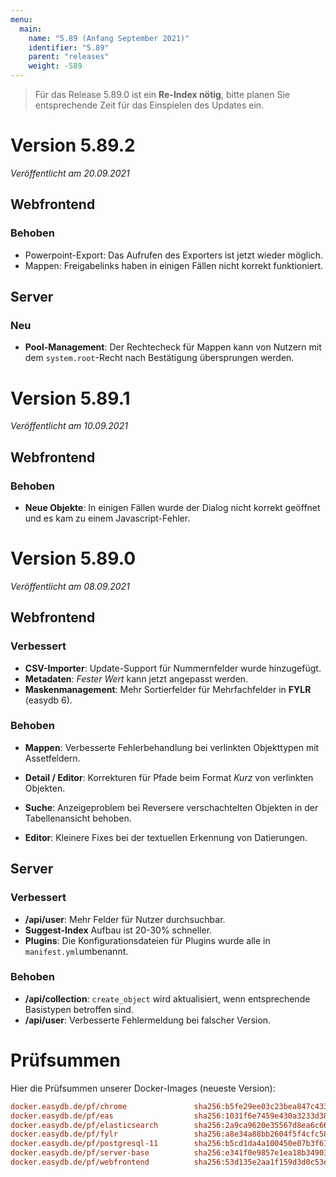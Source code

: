 ```yaml
---
menu:
  main:
    name: "5.89 (Anfang September 2021)"
    identifier: "5.89"
    parent: "releases"
    weight: -589
---
```


> Für das Release 5.89.0 ist ein **Re-Index nötig**, bitte planen Sie entsprechende Zeit für das Einspielen des Updates ein. 

# Version 5.89.2

*Veröffentlicht am 20.09.2021*

## Webfrontend

### Behoben

* Powerpoint-Export: Das Aufrufen des Exporters ist jetzt wieder möglich.
* Mappen: Freigabelinks haben in einigen Fällen nicht korrekt funktioniert.

## Server

### Neu

* **Pool-Management**: Der Rechtecheck für Mappen kann von Nutzern mit dem `system.root`-Recht nach Bestätigung übersprungen werden.

# Version 5.89.1

*Veröffentlicht am 10.09.2021*

## Webfrontend

### Behoben

* **Neue Objekte**: In einigen Fällen wurde der Dialog nicht korrekt geöffnet und es kam zu einem Javascript-Fehler.

# Version 5.89.0

*Veröffentlicht am 08.09.2021*

## Webfrontend

### Verbessert

* **CSV-Importer**: Update-Support für Nummernfelder wurde hinzugefügt.
* **Metadaten**: _Fester Wert_ kann jetzt angepasst werden.
* **Maskenmanagement**: Mehr Sortierfelder für Mehrfachfelder in **FYLR** (easydb 6).

### Behoben

* **Mappen**: Verbesserte Fehlerbehandlung bei verlinkten Objekttypen mit Assetfeldern.

* **Detail / Editor**: Korrekturen für Pfade beim Format _Kurz_ von verlinkten Objekten.

* **Suche**: Anzeigeproblem bei Reversere verschachtelten Objekten in der Tabellenansicht behoben.

* **Editor**: Kleinere Fixes bei der textuellen Erkennung von Datierungen.

## Server

### Verbessert

* **/api/user**: Mehr Felder für Nutzer durchsuchbar.
* **Suggest-Index** Aufbau ist 20-30% schneller.
* **Plugins**: Die Konfigurationsdateien für Plugins wurde alle in `manifest.yml`umbenannt.

### Behoben

* **/api/collection**: `create_object` wird aktualisiert, wenn entsprechende Basistypen betroffen sind.
* **/api/user**: Verbesserte Fehlermeldung bei falscher Version.

# Prüfsummen

Hier die Prüfsummen unserer Docker-Images (neueste Version): 

```ini
docker.easydb.de/pf/chrome               sha256:b5fe29ee03c23bea847c4333ad8d675ed333d51834ce8ee5855072e213a4a5c8
docker.easydb.de/pf/eas                  sha256:1031f6e7459e430a3233d38f5a3678562fde6bf2e578672838b4128a1eb258d1
docker.easydb.de/pf/elasticsearch        sha256:2a9ca9620e35567d8ea6c666055e4377ca556d16b0a619f2198d9cc9fe9bc526
docker.easydb.de/pf/fylr                 sha256:a8e34a88bb2604f5f4cfc58776854f7cc2b07979c55171d017eabc54821a9652
docker.easydb.de/pf/postgresql-11        sha256:b5cd1da4a100450e07b3f6111a4842b1741b018465c6923e62ab636a705c2b93
docker.easydb.de/pf/server-base          sha256:e341f0e9857e1ea18b349037f55807691b955133b17f70888ca4dbf4a2c85d20
docker.easydb.de/pf/webfrontend          sha256:53d135e2aa1f159d3d0c53e7982f0870448e8dd437f71d2fe0019a23a9e0dc12
```

